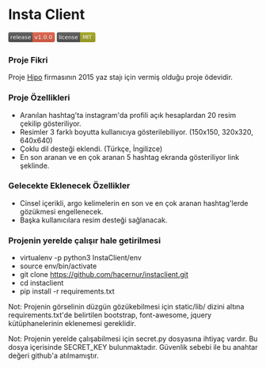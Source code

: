 # Insta Client #

[![release v0.1.0](images/release-v1.0.0-red.png)](https://github.com/hacernur/instaclient/releases/tag/v1.0.0)
![licence MIT](images/license-MIT-yellowgreen.png) 


### **Proje Fikri**

Proje [Hipo](http://hipolabs.com/) firmasının 2015 yaz stajı için vermiş olduğu
proje ödevidir.

### **Proje Özellikleri**

* Aranılan hashtag'ta instagram'da profili açık hesaplardan 20 resim çekilip gösteriliyor.
* Resimler 3 farklı boyutta kullanıcıya gösterilebiliyor. (150x150, 320x320, 640x640)
* Çoklu dil desteği eklendi. (Türkçe, İngilizce)
* En son aranan ve en çok aranan 5 hashtag ekranda gösteriliyor link şeklinde.

### **Gelecekte Eklenecek Özellikler**

* Cinsel içerikli, argo kelimelerin en son ve en çok aranan hashtag'lerde gözükmesi engellenecek.
* Başka kullanıcılara resim desteği sağlanacak.

### **Projenin yerelde çalışır hale getirilmesi**

* virtualenv -p python3 InstaClient/env
* source env/bin/activate
* git clone https://github.com/hacernur/instaclient.git
* cd instaclient
* pip install -r requirements.txt


Not: Projenin görselinin düzgün gözükebilmesi için
static/lib/ dizini altına requirements.txt'de belirtilen
bootstrap, font-awesome, jquery kütüphanelerinin eklenemesi
gereklidir.

Not: Projenin yerelde çalışabilmesi için secret.py dosyasına 
ihtiyaç vardır. Bu dosya içerisinde SECRET_KEY bulunmaktadır.
Güvenlik sebebi ile bu anahtar değeri github'a atılmamıştır.
